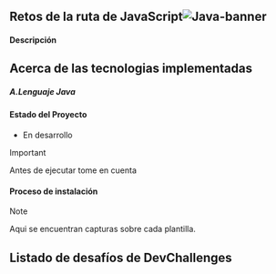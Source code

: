 ##  Retos de la ruta de JavaScript![Java-banner](https://github.com/OyasumiiAlex/pdf_optimization_java/assets/44487342/4998ae99-cfd0-4556-901f-2448629d677e)

#### Descripción
<p>
</p>

## Acerca de las tecnologias implementadas
##### A.Lenguaje Java

#### Estado del Proyecto
- <p> En desarrollo </p>

> [!IMPORTANT]
> Antes de ejecutar tome en cuenta
#### Proceso de instalación

> [!NOTE]
> Aqui se encuentran capturas sobre cada plantilla.

## Listado de desafíos de DevChallenges
